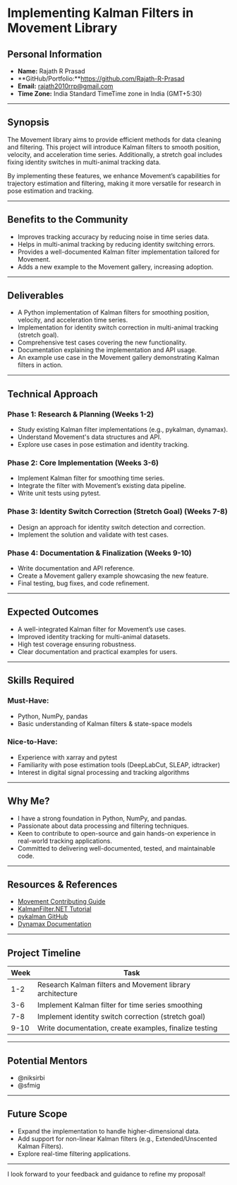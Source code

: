 # Implementing Kalman Filters in Movement Library

## Personal Information
- **Name:** Rajath R Prasad  
- **GitHub/Portfolio:**https://github.com/Rajath-R-Prasad
- **Email:** rajath2010rrp@gmail.com 
- **Time Zone:** India Standard TimeTime zone in India (GMT+5:30)  
 

---

## Synopsis
The Movement library aims to provide efficient methods for data cleaning and filtering. This project will introduce Kalman filters to smooth position, velocity, and acceleration time series. Additionally, a stretch goal includes fixing identity switches in multi-animal tracking data.  

By implementing these features, we enhance Movement’s capabilities for trajectory estimation and filtering, making it more versatile for research in pose estimation and tracking.  

---

## Benefits to the Community
- Improves tracking accuracy by reducing noise in time series data.  
- Helps in multi-animal tracking by reducing identity switching errors.  
- Provides a well-documented Kalman filter implementation tailored for Movement.  
- Adds a new example to the Movement gallery, increasing adoption.  

---

## Deliverables
- A Python implementation of Kalman filters for smoothing position, velocity, and acceleration time series.  
- Implementation for identity switch correction in multi-animal tracking (stretch goal).  
- Comprehensive test cases covering the new functionality.  
- Documentation explaining the implementation and API usage.  
- An example use case in the Movement gallery demonstrating Kalman filters in action.  

---

## Technical Approach  

### **Phase 1: Research & Planning (Weeks 1-2)**  
- Study existing Kalman filter implementations (e.g., pykalman, dynamax).  
- Understand Movement's data structures and API.  
- Explore use cases in pose estimation and identity tracking.  

### **Phase 2: Core Implementation (Weeks 3-6)**  
- Implement Kalman filter for smoothing time series.  
- Integrate the filter with Movement’s existing data pipeline.  
- Write unit tests using pytest.  

### **Phase 3: Identity Switch Correction (Stretch Goal) (Weeks 7-8)**  
- Design an approach for identity switch detection and correction.  
- Implement the solution and validate with test cases.  

### **Phase 4: Documentation & Finalization (Weeks 9-10)**  
- Write documentation and API reference.  
- Create a Movement gallery example showcasing the new feature.  
- Final testing, bug fixes, and code refinement.  

---

## Expected Outcomes
- A well-integrated Kalman filter for Movement’s use cases.  
- Improved identity tracking for multi-animal datasets.  
- High test coverage ensuring robustness.  
- Clear documentation and practical examples for users.  

---

## Skills Required  

### **Must-Have:**  
- Python, NumPy, pandas  
- Basic understanding of Kalman filters & state-space models  

### **Nice-to-Have:**  
- Experience with xarray and pytest  
- Familiarity with pose estimation tools (DeepLabCut, SLEAP, idtracker)  
- Interest in digital signal processing and tracking algorithms  

---

## Why Me?  
- I have a strong foundation in Python, NumPy, and pandas.  
- Passionate about data processing and filtering techniques.  
- Keen to contribute to open-source and gain hands-on experience in real-world tracking applications.  
- Committed to delivering well-documented, tested, and maintainable code.  

---

## Resources & References  
- [Movement Contributing Guide](https://github.com/niw/movement)  
- [KalmanFilter.NET Tutorial](https://www.kalmanfilter.net/)  
- [pykalman GitHub](https://github.com/pykalman/pykalman)  
- [Dynamax Documentation](https://github.com/probml/dynamax)  

---

## Project Timeline  

| **Week**  | **Task**  |
|-----------|-----------|
| 1-2       | Research Kalman filters and Movement library architecture  |
| 3-6       | Implement Kalman filter for time series smoothing  |
| 7-8       | Implement identity switch correction (stretch goal)  |
| 9-10      | Write documentation, create examples, finalize testing  |

---

## Potential Mentors  
- @niksirbi  
- @sfmig  

---

## Future Scope  
- Expand the implementation to handle higher-dimensional data.  
- Add support for non-linear Kalman filters (e.g., Extended/Unscented Kalman Filters).  
- Explore real-time filtering applications.  

---

I look forward to your feedback and guidance to refine my proposal!